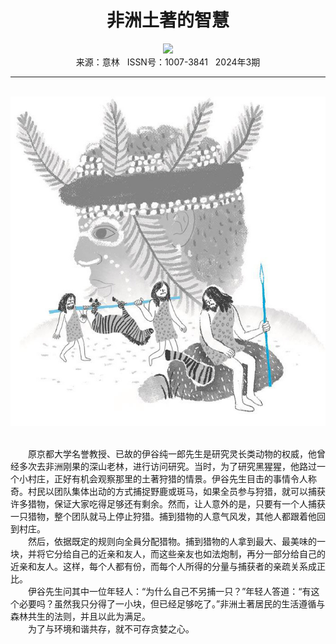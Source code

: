 # <center>非洲土著的智慧</center>

<div align=center><img src="https://raw.githubusercontent.com/leaguecn/magazines/main/img_authors/%d7%f7%d5%df%a3%ba%5b%c8%d5%5d%b5%be%ca%a2%ba%cd%b7%f2.jpg"></div>

<center>来源：意林   ISSN号：1007-3841   2024年3期</center>

* * *

<br>![](https://raw.githubusercontent.com/leaguecn/magazines/main/img/yili20240362-1-l.jpg)

  
<br>　　原京都大学名誉教授、已故的伊谷纯一郎先生是研究灵长类动物的权威，他曾经多次去非洲刚果的深山老林，进行访问研究。当时，为了研究黑猩猩，他路过一个小村庄，正好有机会观察那里的土著狩猎的情景。伊谷先生目击的事情令人称奇。村民以团队集体出动的方式捕捉野鹿或斑马，如果全员参与狩猎，就可以捕获许多猎物，保证大家吃得足够还有剩余。然而，让人意外的是，只要有一个人捕获一只猎物，整个团队就马上停止狩猎。捕到猎物的人意气风发，其他人都跟着他回到村庄。  
　　然后，依据既定的规则向全員分配猎物。捕到猎物的人拿到最大、最美味的一块，并将它分给自己的近亲和友人，而这些亲友也如法炮制，再分一部分给自己的近亲和友人。这样，每个人都有份，而每个人所得的分量与捕获者的亲疏关系成正比。  
　　伊谷先生问其中一位年轻人：“为什么自己不另捕一只？”年轻人答道：“有这个必要吗？虽然我只分得了一小块，但已经足够吃了。”非洲土著居民的生活遵循与森林共生的法则，并且以此为满足。  
　　为了与环境和谐共存，就不可存贪婪之心。
